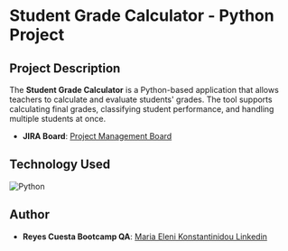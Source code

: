 # Student Grade Calculator - Python Project



## Project Description
The **Student Grade Calculator** is a Python-based application that allows teachers to calculate and evaluate students' grades. The tool supports calculating final grades, classifying student performance, and handling multiple students at once. 

- **JIRA Board**: [Project Management Board](https://marialenakon.atlassian.net/jira/software/projects/ES/boards/3)

## Technology Used
![Python](https://img.shields.io/badge/Language-Python-blue)

## Author

- **Reyes Cuesta Bootcamp QA**: [Maria Eleni Konstantinidou Linkedin](https://www.linkedin.com/in/maria-eleni-konstantinidou/)
